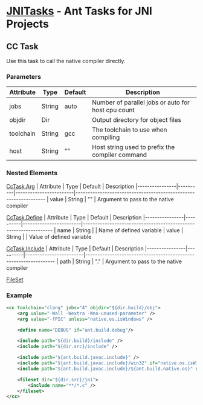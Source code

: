 [JNITasks](https://github.com/kwhat/jnitasks/) - Ant Tasks for JNI Projects
===========================================================================

## CC Task

Use this task to call the native compiler directly.


### Parameters

| Attribute      | Type     | Default                | Description
|----------------|----------|------------------------|-----------------------------------------------------------------
| jobs           | String   | auto                   | Number of parallel jobs or auto for host cpu count
| objdir         | Dir      |                        | Output directory for object files
| toolchain      | String   | gcc                    | The toolchain to use when compiling
| host           | String   | ""                     | Host string used to prefix the compiler command


### Nested Elements

[CcTask.Arg](CCTASK.md)
| Attribute      | Type     | Default                | Description
|----------------|----------|------------------------|-----------------------------------------------------------------
| value          | String   | ""                     | Argument to pass to the native compiler

[CcTask.Define](CCTASK.md)
| Attribute      | Type     | Default                | Description
|----------------|----------|------------------------|-----------------------------------------------------------------
| name           | String   |                        | Name of defined variable
| value          | String   |                        | Value of defined variable

[CcTask.Include](CCTASK.md)
| Attribute      | Type     | Default                | Description
|----------------|----------|------------------------|-----------------------------------------------------------------
| path           | String   | "."                    | Argument to pass to the native compiler

[FileSet](https://ant.apache.org/manual/Types/fileset.html)

### Example

```XML
<cc toolchain="clang" jobs="4" objdir="${dir.build}/obj">
	<arg value="-Wall -Wextra -Wno-unused-parameter" />
	<arg value="-fPIC" unless="native.os.isWindows" />

	<define name="DEBUG" if="ant.build.debug"/>

	<include path="${dir.build}/include" />
	<include path="${dir.src}/include" />

	<include path="${ant.build.javac.include}" />
	<include path="${ant.build.javac.include}/win32" if="native.os.isWindows"/>
	<include path="${ant.build.javac.include}/${ant.build.native.os}" unless="native.os.isWindows"/>

	<fileset dir="${dir.src}/jni">
		<include name="**/*.c" />
	</fileset>
</cc>
```
